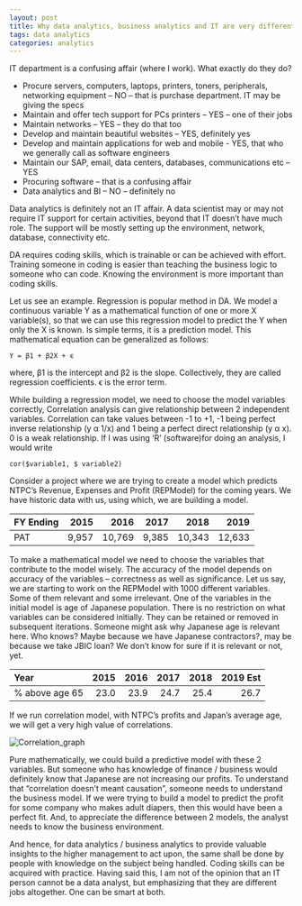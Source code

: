 ```yaml
---
layout: post
title: Why data analytics, business analytics and IT are very different jobs
tags: data analytics
categories: analytics
---
```


IT department is a confusing affair (where I work). What exactly do they do?
*	Procure servers, computers, laptops, printers, toners, peripherals, networking equipment – NO – that is purchase department. IT may be giving the specs
*	Maintain and offer tech support for PCs printers – YES – one of their jobs
*	Maintain networks – YES – they do that too
*	Develop and maintain beautiful websites – YES, definitely yes
*	Develop and maintain applications for web and mobile - YES, that who we generally call as software engineers
*	Maintain our SAP, email, data centers, databases, communications etc – YES
*	Procuring software – that is a confusing affair
*	Data analytics and BI – NO – definitely no

Data analytics is definitely not an IT affair. A data scientist may or may not require IT support for certain activities, beyond that IT doesn’t have much role. The support will be mostly setting up the environment, network, database, connectivity etc.

DA requires coding skills, which is trainable or can be achieved with effort. Training someone in coding is easier than teaching the business logic to someone who can code. Knowing the environment is more important than coding skills.  

Let us see an example. Regression is popular method in DA. We model a continuous variable Y as a mathematical function of one or more X variable(s), so that we can use this regression model to predict the Y when only the X is known. Is simple terms, it is a prediction model. This mathematical equation can be generalized as follows:

```Y = β1 + β2X + ϵ```

where, β1 is the intercept and β2 is the slope. Collectively, they are called regression coefficients. ϵ is the error term.

While building a regression model, we need to choose the model variables correctly, Correlation analysis can give relationship between 2 independent variables. Correlation can take values between -1 to +1, -1 being perfect inverse relationship (y α 1/x) and 1 being a perfect direct relationship (y α x). 0 is a weak relationship. If I was using ‘R’ (software)for doing an analysis, I would write 

```cor($variable1, $ variable2)```

Consider a project where we are trying to create a model which predicts NTPC’s Revenue, Expenses and Profit (REPModel) for the coming years. We have historic data with us, using which, we are building a model.

|FY Ending|	2015|	2016|	2017|	2018|	2019|
|:---|	---:|	---:|	---:|	---:|	---:|
|PAT|	9,957|	10,769|	 9,385|	 10,343|	12,633|

To make a mathematical model we need to choose the variables that contribute to the model wisely. The accuracy of the model depends on accuracy of the variables – correctness as well as significance. Let us say, we are starting to work on the REPModel with 1000 different variables. Some of them relevant and some irrelevant. One of the variables in the initial model is age of Japanese population. There is no restriction on what variables can be considered initially. They can be retained or removed in subsequent iterations. Someone might ask why Japanese age is relevant here. Who knows? Maybe because we have Japanese contractors?, may be because we take JBIC loan? We don’t know for sure if it is relevant or not, yet.
  
|Year	|2015|	2016|	2017|	2018|	2019 Est|
|:---|	---:|	---:|	---:|	---:|	---:|
|% above age 65|	23.0|	23.9|	24.7|	25.4|	26.7|

If we run correlation model, with NTPC’s profits and Japan’s average age, we will get a very high value of correlations. 

![Correlation_graph](/assets/media/DA_Profit_vs_age.png)


Pure mathematically, we could build a predictive model with these 2 variables. But someone who has knowledge of finance / business would definitely know that Japanese are not increasing our profits. To understand that “correlation doesn’t meant causation”, someone needs to understand the business model. If we were trying to build a model to predict the profit for some company who makes adult diapers, then this would have been a perfect fit. And, to appreciate the difference between 2 models, the analyst needs to know the business environment. 

And hence, for data analytics / business analytics to provide valuable insights to the higher management to act upon, the same shall be done by people with knowledge on the subject being handled. Coding skills can be acquired with practice. Having said this, I am not of the opinion that an IT person cannot be a data analyst, but emphasizing that they are different jobs altogether. One can be smart at both.

